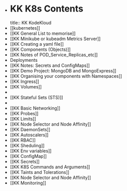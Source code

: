 - # KK K8s Contents
  title:: KK KodeKloud
- [[kubernetes]]
- [[KK General List to memorise]]
- [[KK Minikube or kubeadm Metrics Server]]
- [[KK Creating a yaml file]]
- [[KK Components (Objects)]]
- [[KK Notes of POD_Service_Replicas_etc]]
- Deployments
- [[KK Notes: Secrets and ConfigMaps]]
- [[KK Demo Project: MongoDB and MongoExpress]]
- [[KK Organising your components with Namespaces]]
- [[KK Ingress]]
- [[KK Volumes]]
-
- [[KK Stateful Sets (STS)]]
-
- [[KK Basic Networking]]
- [[KK Probes]]
- [[KK Limits]]
- [[KK Node Selector and Node Affinity]]
- [[KK DaemonSets]]
- [[KK Autoscalers]]
- [[KK RBAC]]
- [[KK Sheduling]]
- [[KK Env variables]]
- [[KK ConfigMap]]
- [[KK Secrets]]
- [[KK K8S Commands and Arguments]]
- [[KK Taints and Tolerations]]
- [[KK Node Selector and Node Affinity]]
- [[KK Monitoring]]